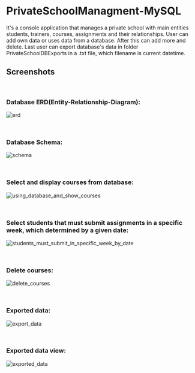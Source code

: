 # PrivateSchoolManagment-MySQL
It's a console application that manages a private school with main entities students, trainers, courses, assignments and their relationships. User can add own data or uses data from a database. After this can add more and delete. Last user can export database's data in folder PrivateSchoolDBExports in a .txt file, which filename is current datetime.

## Screenshots
<br><h3>Database ERD(Entity-Relationship-Diagram):</h3>
![erd](/screenshots/erd.JPG)

<br><h3>Database Schema:</h3>
![schema](/screenshots/schema.JPG)

<br><h3>Select and display courses from database:</h3>
![using_database_and_show_courses](/screenshots/using_database_and_show_courses.JPG)

<br><h3>Select students that must submit assignments in a specific week, which determined by a given date:</h3>
![students_must_submit_in_specific_week_by_date](/screenshots/students_must_submit_in_specific_week_by_date.JPG)

<br><h3>Delete courses:</h3>
![delete_courses](/screenshots/delete_courses.JPG)

<br><h3>Exported data:</h3>
![export_data](/screenshots/export_data.JPG)

<br><h3>Exported data view:</h3>
![exported_data](/screenshots/exported_data.JPG)
